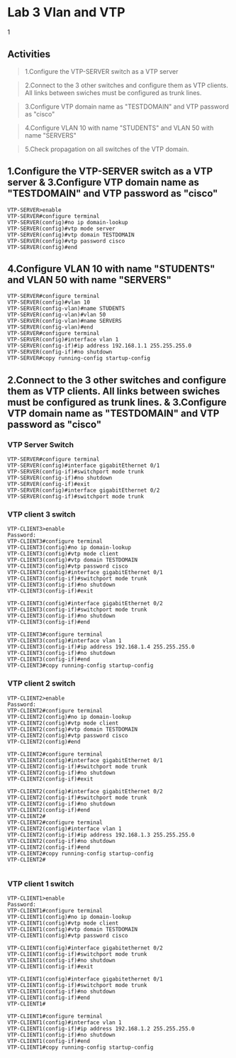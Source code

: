 # Lab 3 Vlan and VTP

1[](https://github.com/Adel-Ahmed777/CCNA-200-301/blob/main/CCNA%20Labs/Lab%20Images/Lab%203%20-%20Vlan.jpg?raw=true)

## Activities
>1.Configure the VTP-SERVER switch as a VTP server

>2.Connect to the  3 other switches and configure them as VTP clients.
All links between swiches must be configured as trunk lines.

>3.Configure VTP domain name as "TESTDOMAIN" and VTP password as "cisco"

>4.Configure VLAN 10 with name "STUDENTS" and VLAN 50 with name "SERVERS"

>5.Check propagation on all switches of the VTP domain.

## 1.Configure the VTP-SERVER switch as a VTP server & 3.Configure VTP domain name as "TESTDOMAIN" and VTP password as "cisco"


```
VTP-SERVER>enable
VTP-SERVER#configure terminal
VTP-SERVER(config)#no ip domain-lookup
VTP-SERVER(config)#vtp mode server
VTP-SERVER(config)#vtp domain TESTDOMAIN
VTP-SERVER(config)#vtp password cisco
VTP-SERVER(config)#end
```
## 4.Configure VLAN 10 with name "STUDENTS" and VLAN 50 with name "SERVERS"

```
VTP-SERVER#configure terminal
VTP-SERVER(config)#vlan 10
VTP-SERVER(config-vlan)#name STUDENTS
VTP-SERVER(config-vlan)#vlan 50
VTP-SERVER(config-vlan)#name SERVERS
VTP-SERVER(config-vlan)#end
VTP-SERVER#configure terminal
VTP-SERVER(config)#interface vlan 1
VTP-SERVER(config-if)#ip address 192.168.1.1 255.255.255.0
VTP-SERVER(config-if)#no shutdown
VTP-SERVER#copy running-config startup-config
```

## 2.Connect to the  3 other switches and configure them as VTP clients. All links between swiches must be configured as trunk lines. & 3.Configure VTP domain name as "TESTDOMAIN" and VTP password as "cisco"

### VTP Server Switch

```
VTP-SERVER#configure terminal
VTP-SERVER(config)#interface gigabitEthernet 0/1
VTP-SERVER(config-if)#switchport mode trunk
VTP-SERVER(config-if)#no shutdown
VTP-SERVER(config-if)#exit
VTP-SERVER(config)#interface gigabitEthernet 0/2
VTP-SERVER(config-if)#switchport mode trunk
```

### VTP client 3 switch
```
VTP-CLIENT3>enable
Password:
VTP-CLIENT3#configure terminal
VTP-CLIENT3(config)#no ip domain-lookup
VTP-CLIENT3(config)#vtp mode client
VTP-CLIENT3(config)#vtp domain TESTDOMAIN
VTP-CLIENT3(config)#vtp password cisco
VTP-CLIENT3(config)#interface gigabitEthernet 0/1
VTP-CLIENT3(config-if)#switchport mode trunk
VTP-CLIENT3(config-if)#no shutdown
VTP-CLIENT3(config-if)#exit

VTP-CLIENT3(config)#interface gigabitEthernet 0/2
VTP-CLIENT3(config-if)#switchport mode trunk
VTP-CLIENT3(config-if)#no shutdown
VTP-CLIENT3(config-if)#end

VTP-CLIENT3#configure terminal
VTP-CLIENT3(config)#interface vlan 1
VTP-CLIENT3(config-if)#ip address 192.168.1.4 255.255.255.0
VTP-CLIENT3(config-if)#no shutdown
VTP-CLIENT3(config-if)#end
VTP-CLIENT3#copy running-config startup-config
```

### VTP client 2 switch
```
VTP-CLIENT2>enable
Password:
VTP-CLIENT2#configure terminal
VTP-CLIENT2(config)#no ip domain-lookup
VTP-CLIENT2(config)#vtp mode client
VTP-CLIENT2(config)#vtp domain TESTDOMAIN
VTP-CLIENT2(config)#vtp password cisco
VTP-CLIENT2(config)#end

VTP-CLIENT2#configure terminal
VTP-CLIENT2(config)#interface gigabitEthernet 0/1
VTP-CLIENT2(config-if)#switchport mode trunk
VTP-CLIENT2(config-if)#no shutdown
VTP-CLIENT2(config-if)#exit

VTP-CLIENT2(config)#interface gigabitEthernet 0/2
VTP-CLIENT2(config-if)#switchport mode trunk
VTP-CLIENT2(config-if)#no shutdown
VTP-CLIENT2(config-if)#end
VTP-CLIENT2#
VTP-CLIENT2#configure terminal
VTP-CLIENT2(config)#interface vlan 1
VTP-CLIENT2(config-if)#ip address 192.168.1.3 255.255.255.0
VTP-CLIENT2(config-if)#no shutdown
VTP-CLIENT2(config-if)#end
VTP-CLIENT2#copy running-config startup-config
VTP-CLIENT2#


```

### VTP client 1 switch
```
VTP-CLIENT1>enable
Password:
VTP-CLIENT1#configure terminal
VTP-CLIENT1(config)#no ip domain-lookup
VTP-CLIENT1(config)#vtp mode client
VTP-CLIENT1(config)#vtp domain TESTDOMAIN
VTP-CLIENT1(config)#vtp password cisco

VTP-CLIENT1(config)#interface gigabitethernet 0/2
VTP-CLIENT1(config-if)#switchport mode trunk
VTP-CLIENT1(config-if)#no shutdown
VTP-CLIENT1(config-if)#exit

VTP-CLIENT1(config)#interface gigabitethernet 0/1
VTP-CLIENT1(config-if)#switchport mode trunk
VTP-CLIENT1(config-if)#no shutdown
VTP-CLIENT1(config-if)#end
VTP-CLIENT1#

VTP-CLIENT1#configure terminal
VTP-CLIENT1(config)#interface vlan 1
VTP-CLIENT1(config-if)#ip address 192.168.1.2 255.255.255.0
VTP-CLIENT1(config-if)#no shutdown
VTP-CLIENT1(config-if)#end
VTP-CLIENT1#copy running-config startup-config

```
